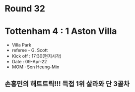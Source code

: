 # Round 32
# Tottenham 4 : 1 Aston Villa
- Villa Park
- referee - G. Scott
- Kick off : 17:30(현지시각)
- Date : 09-Apr-22
- MOM : Son Heung-Min

## 손흥민의 해트트릭!!! 득접 1위 살라와 단 3골차
